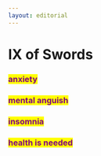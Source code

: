 ```yaml
---
layout: editorial
---
```


# IX of Swords

###

### <mark style="color:purple;">anxiety</mark>

### <mark style="color:purple;">mental anguish</mark>

### <mark style="color:purple;">insomnia</mark>&#x20;

### <mark style="color:purple;">health is needed</mark>

<mark style="color:purple;"></mark>

<mark style="color:purple;"></mark>
